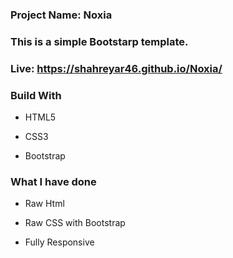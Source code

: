 ###  **Project Name: Noxia**
### **This is a simple Bootstarp template.**
### Live:   https://shahreyar46.github.io/Noxia/
### **Build With**

- HTML5

- CSS3

- Bootstrap
### **What I have done**

- Raw Html

- Raw CSS with Bootstrap

- Fully Responsive
